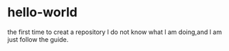 # hello-world
the first time to creat a repository
l do not know what l am doing,and l am just follow the guide.
